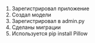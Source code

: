1. Зарегистрировал приложение
2. Создал модели
3. Зарегистрировал в admin.py
4. Сделаны миграции
5. Используется pip install Pillow
